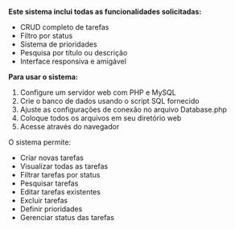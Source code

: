 **Este sistema inclui todas as funcionalidades solicitadas:**
- CRUD completo de tarefas
- Filtro por status
- Sistema de prioridades
- Pesquisa por título ou descrição
- Interface responsiva e amigável

**Para usar o sistema:**
1. Configure um servidor web com PHP e MySQL
2. Crie o banco de dados usando o script SQL fornecido
3. Ajuste as configurações de conexão no arquivo Database.php
4. Coloque todos os arquivos em seu diretório web
5. Acesse através do navegador

O sistema permite:
- Criar novas tarefas
- Visualizar todas as tarefas
- Filtrar tarefas por status
- Pesquisar tarefas
- Editar tarefas existentes
- Excluir tarefas
- Definir prioridades
- Gerenciar status das tarefas
